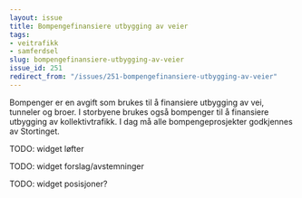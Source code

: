 ```yaml
---
layout: issue
title: Bompengefinansiere utbygging av veier
tags:
- veitrafikk
- samferdsel
slug: bompengefinansiere-utbygging-av-veier
issue_id: 251
redirect_from: "/issues/251-bompengefinansiere-utbygging-av-veier"
---
```


Bompenger er en avgift som brukes til å finansiere utbygging av vei, tunneler og broer. I storbyene brukes også bompenger til å finansiere utbygging av kollektivtrafikk. I dag må alle bompengeprosjekter godkjennes av Stortinget. 

TODO: widget løfter

TODO: widget forslag/avstemninger

TODO: widget posisjoner?

